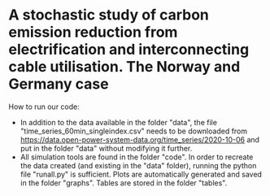 # A stochastic study of carbon emission reduction from electrification and interconnecting cable utilisation. The Norway and Germany case


How to run our code:
- In addition to the data available in the folder "data", the file "time_series_60min_singleindex.csv" needs to be downloaded from https://data.open-power-system-data.org/time_series/2020-10-06 and put in the folder "data" without modifying it further.
- All simulation tools are found in the folder "code". In order to recreate the data created (and existing in the "data" folder), running the python file "runall.py" is sufficient. Plots are automatically generated and saved in the folder "graphs". Tables are stored in the folder "tables".
